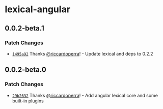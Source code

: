# lexical-angular

## 0.0.2-beta.1

### Patch Changes

- [`1495a92`](https://github.com/riccardoperra/lexical-angular/commit/1495a92f026ff7742f5fc415a1ee7b231adc6f8e) Thanks [@riccardoperra](https://github.com/riccardoperra)! - Update lexical and deps to 0.2.2

## 0.0.2-beta.0

### Patch Changes

- [`29b2632`](https://github.com/riccardoperra/lexical-angular/commit/29b2632e0b27aed308a48cb0dae4f12bba218037) Thanks [@riccardoperra](https://github.com/riccardoperra)! - Add angular lexical core and some built-in plugins
